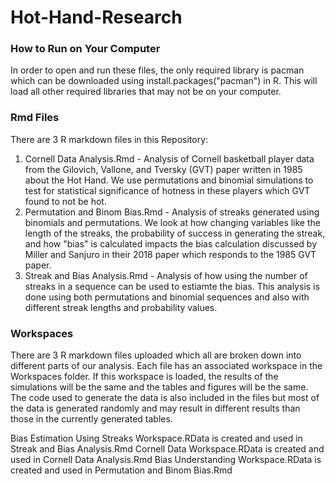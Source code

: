 # Hot-Hand-Research

### How to Run on Your Computer
In order to open and run these files, the only required library is pacman which can be downloaded using install.packages("pacman") in R. This will load all other required libraries that may not be on your computer.

### Rmd Files

There are 3 R markdown files in this Repository:
1. Cornell Data Analysis.Rmd - Analysis of Cornell basketball player data from the Gilovich, Vallone, and Tversky (GVT) paper written in 1985 about the Hot Hand. We use permutations and binomial simulations to test for statistical significance of hotness in these players which GVT found to not be hot. 
2. Permutation and Binom Bias.Rmd - Analysis of streaks generated using binomials and permutations. We look at how changing variables like the length of the streaks, the probability of success in generating the streak, and how "bias" is calculated impacts the bias calculation discussed by Miller and Sanjuro in their 2018 paper which responds to the 1985 GVT paper. 
3. Streak and Bias Analysis.Rmd - Analysis of how using the number of streaks in a sequence can be used to estiamte the bias. This analysis is done using both permutations and binomial sequences and also with different streak lengths and probability values.

### Workspaces
There are 3 R markdown files uploaded which all are broken down into different parts of our analysis. Each file has an associated workspace in the Workspaces folder. If this workspace is loaded, the results of the simulations will be the same and the tables and figures will be the same. The code used to generate the data is also included in the files but most of the data is generated randomly and may result in different results than those in the currently generated tables.

Bias Estimation Using Streaks Workspace.RData is created and used in Streak and Bias Analysis.Rmd
Cornell Data Workspace.RData is created and used in Cornell Data Analysis.Rmd
Bias Understanding Workspace.RData is created and used in Permutation and Binom Bias.Rmd

